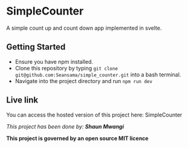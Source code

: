 # SimpleCounter

A simple count up and count down app implemented in svelte.

## Getting Started

- Ensure you have npm installed.
- Clone this repository by typing `git clone git@github.com:Seansama/simple_counter.git` into a bash terminal.
- Navigate into the project directory and run `npm run dev`

## Live link

You can access the hosted version of this project here: SimpleCounter


_This project has been done by:_
_**Shaun Mwangi**_

**This project is governed by an open source MIT licence**